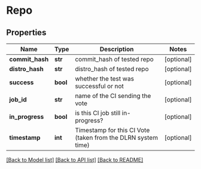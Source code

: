 # Repo

## Properties
Name | Type | Description | Notes
------------ | ------------- | ------------- | -------------
**commit_hash** | **str** | commit_hash of tested repo | [optional]
**distro_hash** | **str** | distro_hash of tested repo | [optional]
**success** | **bool** | whether the test was successful or not | [optional]
**job_id** | **str** | name of the CI sending the vote | [optional]
**in_progress** | **bool** | is this CI job still in-progress? | [optional]
**timestamp** | **int** | Timestamp for this CI Vote (taken from the DLRN system time) | [optional]

[[Back to Model list]](../README.md#documentation-for-models) [[Back to API list]](../README.md#documentation-for-api-endpoints) [[Back to README]](../README.md)
